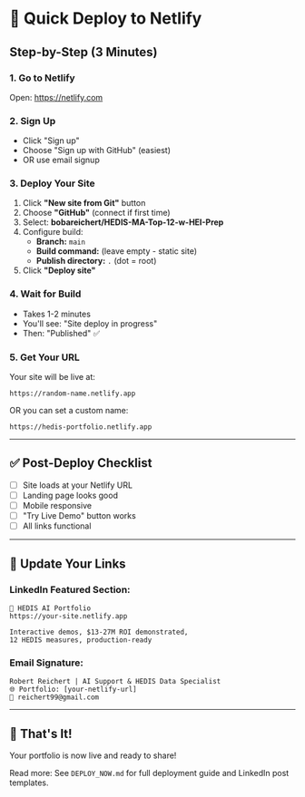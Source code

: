 # 🚀 Quick Deploy to Netlify

## Step-by-Step (3 Minutes)

### 1. Go to Netlify
Open: https://netlify.com

### 2. Sign Up
- Click "Sign up"
- Choose "Sign up with GitHub" (easiest)
- OR use email signup

### 3. Deploy Your Site
1. Click **"New site from Git"** button
2. Choose **"GitHub"** (connect if first time)
3. Select: **bobareichert/HEDIS-MA-Top-12-w-HEI-Prep**
4. Configure build:
   - **Branch:** `main`
   - **Build command:** (leave empty - static site)
   - **Publish directory:** `.` (dot = root)
5. Click **"Deploy site"**

### 4. Wait for Build
- Takes 1-2 minutes
- You'll see: "Site deploy in progress"
- Then: "Published" ✅

### 5. Get Your URL
Your site will be live at:
```
https://random-name.netlify.app
```
OR you can set a custom name:
```
https://hedis-portfolio.netlify.app
```

---

## ✅ Post-Deploy Checklist

- [ ] Site loads at your Netlify URL
- [ ] Landing page looks good
- [ ] Mobile responsive
- [ ] "Try Live Demo" button works
- [ ] All links functional

---

## 📝 Update Your Links

### LinkedIn Featured Section:
```
🏥 HEDIS AI Portfolio
https://your-site.netlify.app

Interactive demos, $13-27M ROI demonstrated,
12 HEDIS measures, production-ready
```

### Email Signature:
```
Robert Reichert | AI Support & HEDIS Data Specialist
🌐 Portfolio: [your-netlify-url]
📧 reichert99@gmail.com
```

---

## 🎯 That's It!

Your portfolio is now live and ready to share!

Read more: See `DEPLOY_NOW.md` for full deployment guide and LinkedIn post templates.

